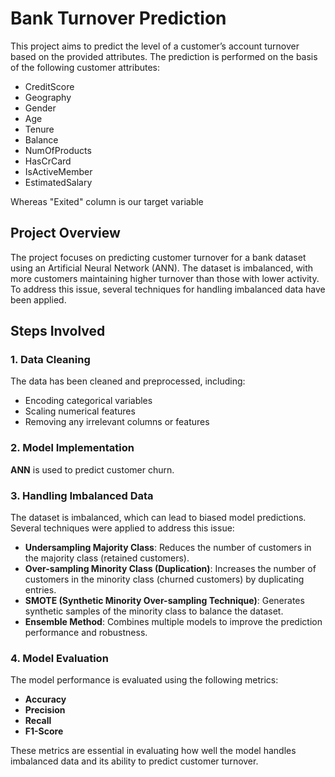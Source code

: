 # Bank Turnover Prediction

This project aims to predict the level of a customer’s account turnover based on the provided attributes. The prediction is performed on the basis of the following customer attributes: 
 - CreditScore 
 - Geography 
 - Gender 
 - Age 
 - Tenure 
 - Balance 
 - NumOfProducts 
 - HasCrCard 
 - IsActiveMember 
 - EstimatedSalary 
 
 Whereas "Exited" column is our target variable


## Project Overview

The project focuses on predicting customer turnover for a bank dataset using an Artificial Neural Network (ANN). The dataset is imbalanced, with more customers maintaining higher turnover than those with lower activity. To address this issue, several techniques for handling imbalanced data have been applied.

## Steps Involved

### 1. Data Cleaning
The data has been cleaned and preprocessed, including:
- Encoding categorical variables
- Scaling numerical features
- Removing any irrelevant columns or features

### 2. Model Implementation
**ANN** is used to predict customer churn.

### 3. Handling Imbalanced Data
The dataset is imbalanced, which can lead to biased model predictions. Several techniques were applied to address this issue:
- **Undersampling Majority Class**: Reduces the number of customers in the majority class (retained customers).
- **Over-sampling Minority Class (Duplication)**: Increases the number of customers in the minority class (churned customers) by duplicating entries.
- **SMOTE (Synthetic Minority Over-sampling Technique)**: Generates synthetic samples of the minority class to balance the dataset.
- **Ensemble Method**: Combines multiple models to improve the prediction performance and robustness.

### 4. Model Evaluation
The model performance is evaluated using the following metrics:
- **Accuracy**
- **Precision**
- **Recall**
- **F1-Score**

These metrics are essential in evaluating how well the model handles imbalanced data and its ability to predict customer turnover.
